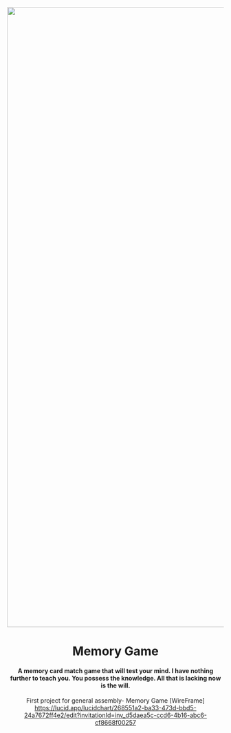 <div align='center'>

<img width="1440" alt="Screenshot 2023-09-28 at 10 52 48 AM" src="https://github.com/gryantbilgan/Memory-Game/assets/125223778/f8d9dc5b-d802-4f65-ab4e-46b3f0ae79c2">

# Memory Game

#### A memory card match game that will test your mind. I have nothing further to teach you. You possess the knowledge. All that is lacking now is the will.

First project for general assembly- Memory Game
[WireFrame] https://lucid.app/lucidchart/268551a2-ba33-473d-bbd5-24a7672ff4e2/edit?invitationId=inv_d5daea5c-ccd6-4b16-abc6-cf8668f00257
